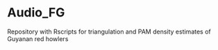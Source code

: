 # Audio_FG
Repository with Rscripts for triangulation and PAM density estimates of Guyanan red howlers
